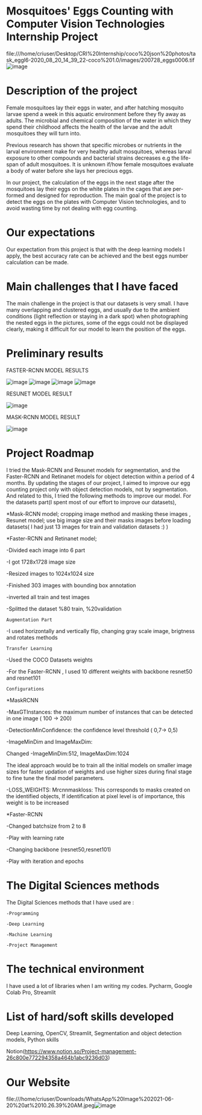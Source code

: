 # Mosquitoes' Eggs Counting with Computer Vision Technologies Internship Project
file:///home/criuser/Desktop/CRI%20Internship/coco%20json%20photos/task_eggl6-2020_08_20_14_39_22-coco%201.0/images/200728_eggs0006.tif![image](https://user-images.githubusercontent.com/72027409/122667401-12d17480-d1b3-11eb-9eb9-c442847351e0.png)

# Description of the project

Female mosquitoes lay their eggs in water, and after hatching mosquito larvae spend a week in this aquatic environment before they fly away as adults. The microbial and chemical composition of the water in which they spend their childhood affects the health of the larvae and the adult mosquitoes they will turn into.

Previous research has shown that specific microbes or nutrients in the larval environment make for very healthy adult mosquitoes, whereas larval exposure to other compounds and bacterial strains decreases e.g the life-span of adult mosquitoes. It is unknown if/how female mosquitoes evaluate a body of water before she lays her precious eggs.

In our project, the calculation of the eggs in the next stage after the mosquitoes lay their eggs on the white plates in the cages that are per-formed and designed for reproduction. The main goal of the project is to detect the eggs on the plates with Computer Vision technologies, and to avoid wasting time by not dealing with egg counting.

# Our expectations

Our expectation from this project is that with the deep learning models I apply, the best accuracy rate can be achieved and the best eggs number calculation can be made.

# Main challenges that I have faced

The main challenge in the project is that our datasets is very small. I have many overlapping and clustered eggs, and usually due to the ambient conditions (light reflection or staying in a dark spot) when photographing the nested eggs in the pictures, some of the eggs could not be displayed clearly, making it difficult for our model to learn the position of the eggs.

# Preliminary results

FASTER-RCNN MODEL RESULTS

![image](https://user-images.githubusercontent.com/72027409/122668172-27b00700-d1b7-11eb-8c1c-8ae75499328d.png)
![image](https://user-images.githubusercontent.com/72027409/122668173-2f6fab80-d1b7-11eb-97d4-7b55bd954d1a.png)
![image](https://user-images.githubusercontent.com/72027409/122668174-34ccf600-d1b7-11eb-9e0e-4a6c3ca74614.png)
![image](https://user-images.githubusercontent.com/72027409/122668178-38f91380-d1b7-11eb-9e39-884df669a090.png)

RESUNET MODEL RESULT

![image](https://user-images.githubusercontent.com/72027409/122668239-6776ee80-d1b7-11eb-8292-caf361d75829.png)

MASK-RCNN MODEL RESULT

![image](https://user-images.githubusercontent.com/72027409/122668249-72318380-d1b7-11eb-9342-9a3418de5d05.png)

# Project Roadmap

I tried the Mask-RCNN and Resunet models for segmentation, and the Faster-RCNN and Retinanet models for object detection within a period of 4 months. By updating the stages of our project, I aimed to improve our egg counting project only with object detection models, not by segmentation. And related to this, I tried the following methods to improve our model. For the datasets part(I spent most of our effort to improve our datasets),

*Mask-RCNN model; cropping image method and masking these images , Resunet model; use big image size and their masks images before loading datasets( I had just 13 images for train and validation datasets :) )

*Faster-RCNN and Retinanet model;

-Divided each image into 6 part 

-I got 1728x1728  image size

-Resized images to 1024x1024 size

-Finished 303 images with bounding box annotation

-inverted all train  and test images

-Splitted the dataset %80 train, %20validation

    Augmentation Part

-I used horizontally and vertically flip, changing gray scale image, brigtness and rotates methods

    Transfer Learning

-Used the COCO Datasets weights

-For the Faster-RCNN , I used 10 different weights with backbone resnet50 and resnet101

    Configurations

*MaskRCNN

-MaxGTInstances: the maximum number of instances that can be detected in one image ( 100 -> 200)

-DetectionMinConfidence: the confidence level threshold ( 0,7-> 0,5)

-ImageMinDim and ImageMaxDim:

Changed -ImageMinDim:512, ImageMaxDim:1024

The ideal approach would be to train all the initial models on smaller image sizes for faster updation of weights and use higher sizes during final stage to fine tune the final model parameters.

-LOSS_WEIGHTS: Mrcnnmaskloss: This corresponds to masks created on the identified objects, If identification at pixel level is of importance, this weight is to be increased

*Faster-RCNN

-Changed batchsize from 2 to 8

-Play with learning rate

-Changing backbone (resnet50,resnet101)

-Play with iteration and epochs

# The Digital Sciences methods

The Digital Sciences methods that I have used are :

    -Programming

    -Deep Learning

    -Machine Learning

    -Project Management

# The technical environment

I have used a lot of libraries when I am writing my codes.
Pycharm, Google Colab Pro, Streamlit

# List of hard/soft skills developed

Deep Learning, OpenCV, Streamlit, Segmentation and object detection models, Python skills

Notion(https://www.notion.so/Project-management-26c800e772294358a464b1abc9236d03)

# Our Website
file:///home/criuser/Downloads/WhatsApp%20Image%202021-06-20%20at%2010.26.39%20AM.jpeg![image](https://user-images.githubusercontent.com/72027409/122667324-88891080-d1b2-11eb-80c3-f04a0de5a15d.png)
